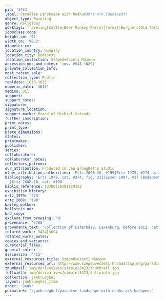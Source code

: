 ```yaml
---
pid: '3423'
label: Paradise Landscape with Noah&#39;s Ark (Budapest)
object_type: Painting
genre: Religious
worktags: Traveling|Cattle|Deer|Monkey|Parrot|Forest|Burghers|Old Testament|Paradise
iconclass_code:
height_cm: '61'
width_cm: '90.2'
diameter_cm:
location_country: Hungary
location_city: Budapest
location_collection: Szépművészeti Múzeum
accession_nos_and_notes: 'inv. #548 (629)'
private_collection_info:
most_recent_sale:
collection_type: Public
realdate: 1613-1615
numeric_date: '1613'
medium: Oil
support:
support_notes:
signature:
signature_location:
support_marks: Brand of Michiel Vriendt
further_inscription:
print_notes:
print_type:
plate_dimensions:
states:
printmaker:
publisher:
series:
collaborators:
collaborator_notes:
collectors_patrons:
our_attribution: Produced in Jan Brueghel's Studio
other_attribution_authorities: 'Ertz 2008-10, #199|Ertz 1979, #274 as Jan and Studio'
bibliography: 'Ertz 1979, cat. #274, fig. 311|Essen 1997, #37 |Budapest 2000, p.29
  |Ertz 2008-10, cat. #199'
biblio_reference: 10380|10381|10382
exhibition_history:
ertz_1979: '274'
ertz_2008: '199'
bailey_walker:
hollstein_no:
bad_copy:
exclude_from_browsing: '0'
provenance: '5708'
provenance_text: 'Collection of Esterházy, Laxenburg, before 1812, cat. 1812, X, #5'
related_works: 3424|3094
related_works_notes:
copies_and_variants:
curatorial_files:
general_notes:
discussion: '415'
external_resources_title: Szépművészeti Múzeum
external_resources_url: http://www.szepmuveszeti.hu/adatlap_eng/paradise_landscape_with_the_animals_10235
thumbnail: img/derivatives/simple/3423/thumbnail.jpg
fullwidth: img/derivatives/simple/3423/fullwidth.jpg
collection: janbrueghel
layout: janbrueghel_item
order: '0489'
permalink: "/janbrueghel/paradise-landscape-with-noahs-ark-budapest"
---
```


